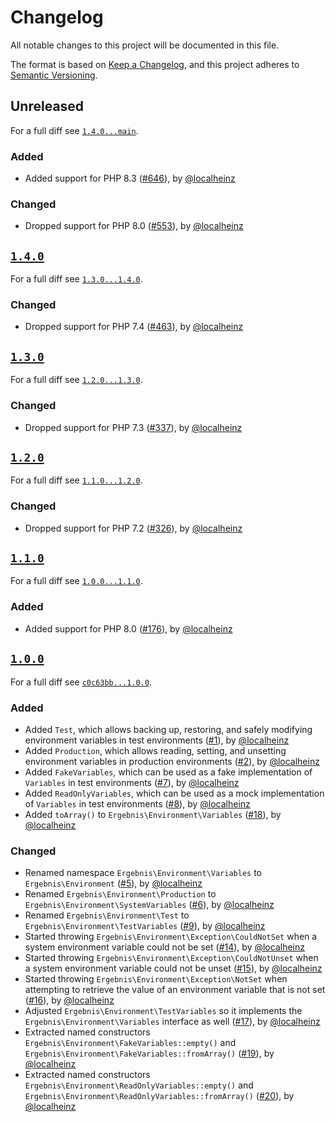 # Changelog

All notable changes to this project will be documented in this file.

The format is based on [Keep a Changelog](https://keepachangelog.com/en/1.0.0/), and this project adheres to [Semantic Versioning](https://semver.org/spec/v2.0.0.html).

## Unreleased

For a full diff see [`1.4.0...main`][1.4.0...main].

### Added

- Added support for PHP 8.3 ([#646]), by [@localheinz]

### Changed

- Dropped support for PHP 8.0 ([#553]), by [@localheinz]

## [`1.4.0`][1.4.0]

For a full diff see [`1.3.0...1.4.0`][1.3.0...1.4.0].

### Changed

- Dropped support for PHP 7.4 ([#463]), by [@localheinz]

## [`1.3.0`][1.3.0]

For a full diff see [`1.2.0...1.3.0`][1.2.0...1.3.0].

### Changed

- Dropped support for PHP 7.3 ([#337]), by [@localheinz]

## [`1.2.0`][1.2.0]

For a full diff see [`1.1.0...1.2.0`][1.1.0...1.2.0].

### Changed

- Dropped support for PHP 7.2 ([#326]), by [@localheinz]

## [`1.1.0`][1.1.0]

For a full diff see [`1.0.0...1.1.0`][1.0.0...1.1.0].

### Added

- Added support for PHP 8.0 ([#176]), by [@localheinz]

## [`1.0.0`][1.0.0]

For a full diff see [`c0c63bb...1.0.0`][c0c63bb...1.0.0].

### Added

- Added `Test`, which allows backing up, restoring, and safely modifying environment variables in test environments ([#1]), by [@localheinz]
- Added `Production`, which allows reading, setting, and unsetting environment variables in production environments ([#2]), by [@localheinz]
- Added `FakeVariables`, which can be used as a fake implementation of `Variables` in test environments ([#7]), by [@localheinz]
- Added `ReadOnlyVariables`, which can be used as a mock implementation of `Variables` in test environments ([#8]), by [@localheinz]
- Added `toArray()` to `Ergebnis\Environment\Variables` ([#18]), by [@localheinz]

### Changed

- Renamed namespace `Ergebnis\Environment\Variables` to `Ergebnis\Environment` ([#5]), by [@localheinz]
- Renamed `Ergebnis\Environment\Production` to `Ergebnis\Environment\SystemVariables` ([#6]), by [@localheinz]
- Renamed `Ergebnis\Environment\Test` to `Ergebnis\Environment\TestVariables` ([#9]), by [@localheinz]
- Started throwing `Ergebnis\Environment\Exception\CouldNotSet` when a system environment variable could not be set ([#14]), by [@localheinz]
- Started throwing `Ergebnis\Environment\Exception\CouldNotUnset` when a system environment variable could not be unset ([#15]), by [@localheinz]
- Started throwing `Ergebnis\Environment\Exception\NotSet` when attempting to retrieve the value of an environment variable that is not set ([#16]), by [@localheinz]
- Adjusted `Ergebnis\Environment\TestVariables` so it implements the `Ergebnis\Environment\Variables` interface as well ([#17]), by [@localheinz]
- Extracted named constructors `Ergebnis\Environment\FakeVariables::empty()` and `Ergebnis\Environment\FakeVariables::fromArray()` ([#19]), by [@localheinz]
- Extracted named constructors `Ergebnis\Environment\ReadOnlyVariables::empty()` and `Ergebnis\Environment\ReadOnlyVariables::fromArray()` ([#20]), by [@localheinz]

[1.0.0]: https://github.com/ergebnis/environment/variables/releases/tag/1.0.0
[1.1.0]: https://github.com/ergebnis/environment/variables/releases/tag/1.1.0
[1.2.0]: https://github.com/ergebnis/environment/variables/releases/tag/1.2.0
[1.3.0]: https://github.com/ergebnis/environment/variables/releases/tag/1.3.0
[1.4.0]: https://github.com/ergebnis/environment/variables/releases/tag/1.4.0

[c0c63bb...1.0.0]: https://github.com/ergebnis/environment-variables/compare/c0c63bb...1.0.0
[1.0.0...1.1.0]: https://github.com/ergebnis/environment-variables/compare/1.0.0...1.1.0
[1.1.0...1.2.0]: https://github.com/ergebnis/environment-variables/compare/1.1.0...1.2.0
[1.2.0...1.3.0]: https://github.com/ergebnis/environment-variables/compare/1.2.0...1.3.0
[1.3.0...1.4.0]: https://github.com/ergebnis/environment-variables/compare/1.3.0...1.4.0
[1.4.0...main]: https://github.com/ergebnis/environment-variables/compare/1.4.0...main

[#1]: https://github.com/ergebnis/environment-variables/pull/1
[#2]: https://github.com/ergebnis/environment-variables/pull/2
[#5]: https://github.com/ergebnis/environment-variables/pull/5
[#6]: https://github.com/ergebnis/environment-variables/pull/6
[#7]: https://github.com/ergebnis/environment-variables/pull/7
[#8]: https://github.com/ergebnis/environment-variables/pull/8
[#9]: https://github.com/ergebnis/environment-variables/pull/9
[#14]: https://github.com/ergebnis/environment-variables/pull/14
[#15]: https://github.com/ergebnis/environment-variables/pull/15
[#16]: https://github.com/ergebnis/environment-variables/pull/16
[#17]: https://github.com/ergebnis/environment-variables/pull/17
[#18]: https://github.com/ergebnis/environment-variables/pull/18
[#19]: https://github.com/ergebnis/environment-variables/pull/19
[#20]: https://github.com/ergebnis/environment-variables/pull/20
[#176]: https://github.com/ergebnis/environment-variables/pull/176
[#326]: https://github.com/ergebnis/environment-variables/pull/326
[#337]: https://github.com/ergebnis/environment-variables/pull/337
[#463]: https://github.com/ergebnis/environment-variables/pull/463
[#553]: https://github.com/ergebnis/environment-variables/pull/553
[#646]: https://github.com/ergebnis/environment-variables/pull/646

[@localheinz]: https://github.com/localheinz

